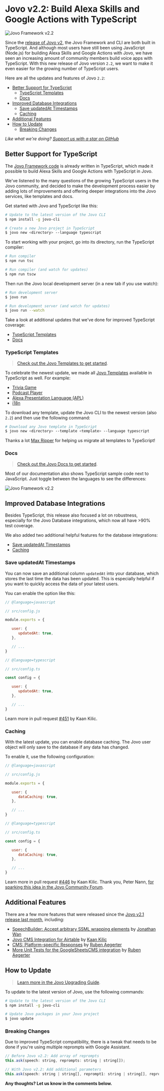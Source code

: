 # Jovo v2.2: Build Alexa Skills and Google Actions with TypeScript

![Jovo Framework v2.2](./img/jovo-v2-2.jpg "Jovo Framework launches version 2.2")

Since the [release of Jovo v2](https://medium.com/@einkoenig/introducing-jovo-framework-v2-c98326ac4aca), the Jovo Framework and CLI are both built in TypeScript. And although most users have still been using JavaScript (Node.js) for building Alexa Skills and Google Actions with Jovo, we have seen an increasing amount of community members build voice apps with TypeScript. With this new release of Jovo version `2.2`, we want to make it even easier for the growing number of TypeScript users.

Here are all the updates and features of Jovo `2.2`:

* [Better Support for TypeScript](#better-support-for-typescript)
   * [TypeScript Templates](#typescript-templates)
   * [Docs](#docs)
* [Improved Database Integrations](#improved-database-integrations)
   * [Save updatedAt Timestamps](#save-updatedat-timestamps)
   * [Caching](#caching) 
* [Additional Features](#additional-features)
* [How to Update](#how-to-update)
   * [Breaking Changes](#breaking-changes)


*Like what we're doing? [Support us with a star on GitHub](https://github.com/jovotech/jovo-framework/)* 


## Better Support for TypeScript

The [Jovo Framework code](https://github.com/jovotech/jovo-framework) is already written in TypeScript, which made it possible to build Alexa Skills and Google Actions with TypeScript in Jovo.

We've listened to the many questions of the growing TypeScript users in the Jovo community, and decided to make the development process easier by adding lots of improvements and offering deeper integrations into the Jovo services, like templates and docs.

Get started with Jovo and TypeScript like this:

```sh
# Update to the latest version of the Jovo CLI
$ npm install -g jovo-cli

# Create a new Jovo project in TypeScript
$ jovo new <directory> --language typescript
```

To start working with your project, go into its directory, run the TypeScript compiler: 

```sh
# Run compiler
$ npm run tsc

# Run compiler (and watch for updates)
$ npm run tscw
```

Then run the Jovo local development server (in a new tab if you use watch):

```sh
# Run development server
$ jovo run

# Run development server (and watch for updates)
$ jovo run --watch
```

Take a look at additional updates that we've done for improved TypeScript coverage:

* [TypeScript Templates](#typescript-templates)
* [Docs](#docs)

### TypeScript Templates

> [Check out the Jovo Templates to get started](https://github.com/jovotech/jovo-templates).

To celebrate the newest update, we made all [Jovo Templates](https://github.com/jovotech/jovo-templates) available in TypeScript as well. For example:

* [Trivia Game](https://github.com/jovotech/jovo-templates/tree/master/02_trivia-game/typescript)
* [Podcast Player](https://github.com/jovotech/jovo-templates/tree/master/podcast-player/typescript)
* [Alexa Presentation Language (APL)](https://github.com/jovotech/jovo-templates/tree/master/alexa/apl/typescript)
* [i18n](https://github.com/jovotech/jovo-templates/tree/master/i18n/typescript)

To download any template, update the Jovo CLI to the newest version (also `2.2`) and then use the following command:

```sh
# Download any Jovo template in TypeScript
$ jovo new <directory> --template <template> --language typescript
```

Thanks a lot [Max Ripper](https://github.com/Veake) for helping us migrate all templates to TypeScript!

### Docs

> [Check out the Jovo Docs to get started](https://www.jovo.tech/docs).

Most of our documentation also shows TypeScript sample code next to JavaScript. Just toggle between the languages to see the differences:

![Jovo Framework v2.2](./img/typescript-docs.gif "Jovo Framework launches version 2.2")


## Improved Database Integrations

Besides TypeScript, this release also focused a lot on robustness, especially for the Jovo Database integrations, which now all have >90% test coverage.

We also added two additional helpful features for the database integrations:
* [Save updatedAt Timestamps](#save-updatedat-timestamps)
* [Caching](#caching) 


### Save updatedAt Timestamps

You can now save an additional column `updatedAt` into your database, which stores the last time the data has been updated. This is especially helpful if you want to quickly access the data of your latest users.

You can enable the option like this:

```js
// @language=javascript

// src/config.js

module.exports = {

   user: {
      updatedAt: true,
   },

   // ...
}

// @language=typescript

// src/config.ts

const config = {

   user: {
      updatedAt: true,
   },

   // ...
}
```

Learn more in pull request [#451](https://github.com/jovotech/jovo-framework/pull/451) by Kaan Kilic.

### Caching

With the latest update, you can enable database caching. The Jovo user object will only save to the database if any data has changed.

To enable it, use the following configuration:

```js
// @language=javascript

// src/config.js

module.exports = {

   user: {
      dataCaching: true,
   },

   // ...
}

// @language=typescript

// src/config.ts

const config = {

   user: {
      dataCaching: true,
   },

   // ...
}
```
Learn more in pull request [#446](https://github.com/jovotech/jovo-framework/pull/446) by Kaan Kilic. Thank you, Peter Nann, [for sparking this idea in the Jovo Community Forum](https://community.jovo.tech/t/jovo-middlewares-and-db-operations/164/3).



## Additional Features

There are a few more features that were released since the [Jovo v2.1 release last month](https://www.jovo.tech/news/2019-03-05-jovo-v2-1), including:

* [SpeechBuilder: Accept arbitrary SSML wrapping elements](https://github.com/jovotech/jovo-framework/pull/442) by [Jonathan Wan](https://github.com/jnthnwn)
* [Jovo CMS Integration for Airtable](https://www.jovo.tech/news/2019-03-12-airtable-cms-integration) by [Kaan Kilic](https://github.com/KaanKC)
* [CMS: Platform-specific Responses](https://www.jovo.tech/news/2019-03-27-cms-platform-responses-caching) by [Ruben Aegerter](https://github.com/rubenaeg)
* [More Unit Tests for the GoogleSheetsCMS integration](https://github.com/jovotech/jovo-framework/pull/450) by [Ruben Aegerter](https://github.com/rubenaeg)


## How to Update

> [Learn more in the Jovo Upgrading Guide](https://www.jovo.tech/docs/installation/upgrading).

To update to the latest version of Jovo, use the following commands:

```sh
# Update to the latest version of the Jovo CLI
$ npm install -g jovo-cli

# Update Jovo packages in your Jovo project
$ jovo update
```

### Breaking Changes

Due to improved TypeScript compatibility, there is a tweak that needs to be done if you're using multiple reprompts with Google Assistant.

```js
// Before Jovo v2.2: Add array of reprompts
this.ask(speech: string, reprompts: string | string[]);

// With Jovo v2.2: Add additional parameters
this.ask(speech: string | string[], reprompt1: string | string[], reprompt2: string | string[], ...);
```



**Any thoughts? Let us know in the comments below.**


<!--[metadata]: { "description": Learn more about Jovo Framework version 2.2, which was released in April    2019.", "author": "jan-koenig", "tags": "Releases", "og-image": "https://www.jovo.tech/img/news/2019-04-04-jovo-v2-2/jovo-v2-2.jpg" }-->
